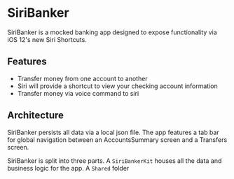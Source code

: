 # SiriBanker

SiriBanker is a mocked banking app designed to expose functionality via iOS 12's new Siri Shortcuts.


## Features

- Transfer money from one account to another
- Siri will provide a shortcut to view your checking account information
- Transfer money via voice command to siri

## Architecture

SiriBanker persists all data via a local json file. The app features a tab bar for global navigation between an AccountsSummary screen and a Transfers screen.

SiriBanker is split into three parts. A `SiriBankerKit` houses all the data and business logic for the app. A `Shared` folder


